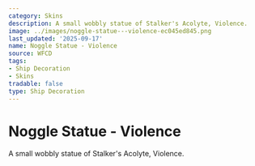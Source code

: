 ```yaml
---
category: Skins
description: A small wobbly statue of Stalker's Acolyte, Violence.
image: ../images/noggle-statue---violence-ec045ed845.png
last_updated: '2025-09-17'
name: Noggle Statue - Violence
source: WFCD
tags:
- Ship Decoration
- Skins
tradable: false
type: Ship Decoration
---
```


# Noggle Statue - Violence

A small wobbly statue of Stalker's Acolyte, Violence.


